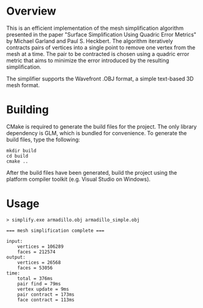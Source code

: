 # Overview

This is an efficient implementation of the mesh simplification algorithm presented in the paper
"Surface Simplification Using Quadric Error Metrics" by Michael Garland and Paul S. Heckbert.
The algorithm iteratively contracts pairs of vertices into a single point to remove one vertex
from the mesh at a time.  The pair to be contracted is chosen using a quadric error metric that
aims to minimize the error introduced by the resulting simplification.

The simplifier supports the Wavefront .OBJ format, a simple text-based 3D mesh format.

# Building

CMake is required to generate the build files for the project. The only library dependency is GLM,
which is bundled for convenience. To generate the build files, type the following:
```
mkdir build
cd build
cmake ..
```
After the build files have been generated, build the project using the platform compiler toolkit
(e.g. Visual Studio on Windows).

# Usage

```
> simplify.exe armadillo.obj armadillo_simple.obj

=== mesh simplification complete ===

input:
    vertices = 106289
    faces = 212574
output:
    vertices = 26568
    faces = 53056
time:
    total = 376ms
    pair find = 79ms
    vertex update = 9ms
    pair contract = 173ms
    face contract = 113ms
```
